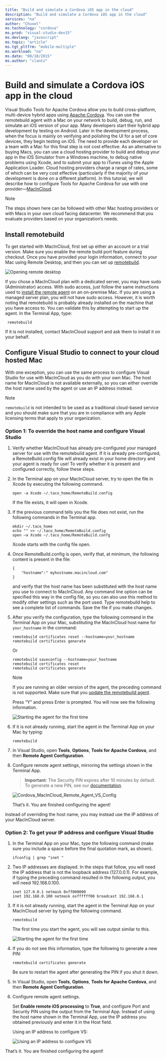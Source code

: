 ```yaml
---
title: "Build and simulate a Cordova iOS app in the cloud"
description: "Build and simulate a Cordova iOS app in the cloud"
services: "na"
author: "Chuxel"
ms.technology: "cordova"
ms.prod: "visual-studio-dev15"
ms.devlang: "javascript"
ms.topic: "article"
ms.tgt_pltfrm: "mobile-multiple"
ms.workload: "na"
ms.date: "09/10/2015"
ms.author: "clantz"
---
```


# Build and simulate a Cordova iOS app in the cloud

Visual Studio Tools for Apache Cordova allow you to build cross-platform, multi-device hybrid apps using [Apache Cordova](http://cordova.apache.org). You can use the remotebuild agent with a Mac on your network to build, debug, run, and simulate an iOS version of your app. Many developers start their hybrid app development by testing on Android. Later in the development process, when the focus is mainly on verifying and polishing the UI for a set of core devices, they begin testing on iOS. The need to provide each developer on a team with a Mac for this final step is not cost effective. As an alternative to buying Macs, you can use a cloud hosting provider to build and debug your app in the iOS Simulator from a Windows machine, to debug native problems using Xcode, and to submit your app to iTunes using the Apple Application Loader. Cloud hosting providers charge a range of rates, some of which can be very cost effective (particularly if the majority of your development is done on a different platform). In this tutorial, we will describe how to configure Tools for Apache Cordova for use with one provider—[MacInCloud](http://www.macincloud.com).


> [!NOTE]
> The steps shown here can be followed with other Mac hosting providers or with Macs in your own cloud facing datacenter. We recommend that you evaluate providers based on your organization’s needs.

## Install remotebuild

To get started with MacInCloud, first set up either an account or a trial version. Make sure you enable the remote build port feature during checkout. Once you have provided your login information, connect to your Mac using Remote Desktop, and then you can set up [remotebuild](http://go.microsoft.com/fwlink/?LinkId=618169).

![Opening remote desktop](media/host-a-mac-in-the-cloud/remotebuild_start.png)

If you chose a MacInCloud plan with a dedicated server, you may have sudo (Administrator) access. With sudo access, just follow the same instructions used to [install the remote agent](../first-steps/ios-guide.md) on an on-premise Mac. If you are using a managed server plan, you will not have sudo access. However, it is worth noting that remotebuild is probably already installed on the machine that you have access to. You can validate this by attempting to start up the agent. In the Terminal App, type:

     remotebuild

If it is not installed, contact MacInCloud support and ask them to install it on your behalf.

## Configure Visual Studio to connect to your cloud hosted Mac

With one exception, you can use the same process to configure Visual Studio for use with MacInCloud as you do with your own Mac. The host name for MacInCloud is not available externally, so you can either override the host name used by the agent or use an IP address instead.

> [!NOTE]
>`remotebuild` is not intended to be used as a traditional cloud-based service and you should make sure that you are in compliance with any Apple licensing terms that apply to your organization.

### Option 1: To override the host name and configure Visual Studio

1. Verify whether MacInCloud has already pre-configured your managed server for use with the remotebuild agent. If it is already pre-configured, a RemoteBuild.config file will already exist in your home directory and your agent is ready for use! To verify whether it is present and configured correctly, follow these steps.

2. In the Terminal app on your MacInCloud server, try to open the file in Xcode by executing the following command.

    ```
    open -a Xcode ~/.taco_home/RemoteBuild.config
    ```

    If the file exists, it will open in Xcode.

3. If the previous command tells you the file does not exist, run the following commands in the Terminal app.

    ```
    mkdir ~/.taco_home
    echo "" >> ~/.taco_home/RemoteBuild.config
    open –a Xcode ~/.taco_home/RemoteBuild.confg
    ```

    Xcode starts with the config file open.

4. Once RemoteBuild.config is open, verify that, at minimum, the following content is present in the file:

    ```
    {
        "hostname":" myhostname.macincloud.com"
    }
    ```

    and verify that the host name has been substituted with the host name you use to connect to MacInCloud. Any command line option can be specified this way in the config file, so you can also use this method to modify other settings such as the port used. Type remotebuild help to see a complete list of commands. Save the file if you make changes.

5. After you verify the configuration, type the following command in the Terminal App on your Mac, substituting the MacInCloud host name for `your_hostname` in the command:

   ```
   remotebuild certificates reset --hostname=your_hostname
   remotebuild certificates generate
   ```

   Or

   ```
   remotebuild saveconfig --hostname=your_hostname
   remotebuild certificates reset
   remotebuild certificates generate
   ````

    > [!NOTE]
    > If you are running an older version of the agent, the preceding command is not supported. Make sure that you [update the remotebuild agent](../first-steps/ios-guide.md).

    Press “Y” and press Enter is prompted. You will now see the following information.

    ![Starting the agent for the first time](media/host-a-mac-in-the-cloud/IC816241.png)

6. If it is not already running, start the agent in the Terminal App on your Mac by typing:

    ```
    remotebuild
    ```

7. In Visual Studio, open **Tools**, **Options**, **Tools for Apache Cordova**, and then **Remote Agent Configuration**.

8. Configure remote agent settings, mirroring the settings shown in the Terminal App.

    >**Important**: The Security PIN expires after 10 minutes by default. To generate a new PIN, see our [documentation](configuration-tips.md#IosPin).

    ![Cordova_MacInCloud_Remote_Agent_VS_Config](media/host-a-mac-in-the-cloud/IC816237.png)

    That’s it. You are finished configuring the agent!

Instead of overriding the host name, you may instead use the IP address of your MacInCloud server.

### Option 2: To get your IP address and configure Visual Studio

1. In the Terminal App on your Mac, type the following command (make sure you include a space before the final quotation mark, as shown).

    ```
    ifconfig | grep "inet "
    ```

2. Two IP addresses are displayed. In the steps that follow, you will need the IP address that is not the loopback address (127.0.0.1). For example, if typing the preceding command resulted in the following output, you will need 192.168.0.100.

    ```
    inet 127.0.0.1 netmask 0xff000000
    inet 192.168.0.100 netmask oxffffff00 broadcast 192.168.0.1
    ```

3. If it is not already running, start the agent in the Terminal App on your MacInCloud server by typing the following command.

    ```
    remotebuild
    ```

    The first time you start the agent, you will see output similar to this.

    ![Starting the agent for the first time](media/host-a-mac-in-the-cloud/IC816241.png)

4. If you do not see this information, type the following to generate a new PIN:

    ```
    remotebuild certificates generate
    ```

    Be sure to restart the agent after generating the PIN if you shut it down.

5. In Visual Studio, open **Tools**, **Options**, **Tools for Apache Cordova**, and then **Remote Agent Configuration**.

6. Configure remote agent settings.

    Set **Enable remote iOS processing** to **True**, and configure Port and Security PIN using the output from the Terminal App. Instead of using the host name shown in the Terminal App, use the IP address you obtained previously and enter it in the Host field.

    Using an IP address to configure VS:

    ![Using an IP address to configure VS](media/host-a-mac-in-the-cloud/IC816242.png)

  That’s it. You are finished configuring the agent!
